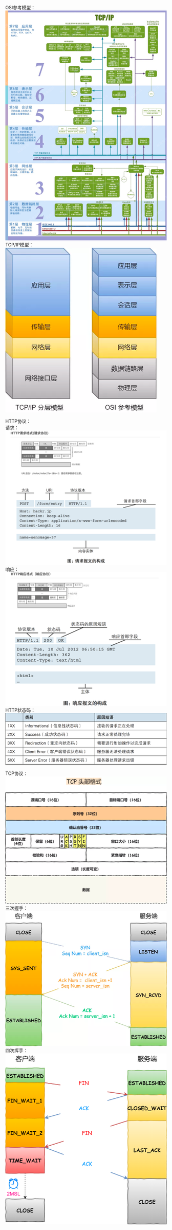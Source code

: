 OSI参考模型：![img_2.png](img_2.png)  
TCP/IP模型：![img_3.png](img_3.png)

HTTP协议：  
请求：![img_7.png](img_7.png)  
响应：![img_8.png](img_8.png)  
HTTP状态码：![img_6.png](img_6.png)  

TCP协议：![img_1.png](img_1.png)  
    三次握手：![img_4.png](img_4.png)  
    四次挥手：![img_5.png](img_5.png)  
